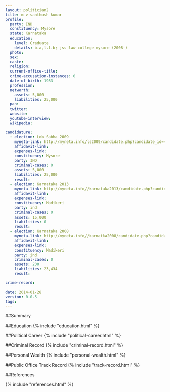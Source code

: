 ```yaml
---
layout: politician2
title: m v santhosh kumar
profile: 
  party: IND
  constituency: Mysore
  state: Karnataka
  education: 
    level: Graduate
    details: b.a,l.l.b; jss law college mysore (2008-)
  photo: 
  sex: 
  caste: 
  religion: 
  current-office-title: 
  crime-accusation-instances: 0
  date-of-birth: 1983
  profession: 
  networth: 
    assets: 5,000
    liabilities: 25,000
  pan: 
  twitter: 
  website: 
  youtube-interview: 
  wikipedia: 

candidature: 
  - election: Lok Sabha 2009
    myneta-link: http://myneta.info/ls2009/candidate.php?candidate_id=4652
    affidavit-link: 
    expenses-link: 
    constituency: Mysore 
    party: IND
    criminal-cases: 0
    assets: 5,000
    liabilities: 25,000
    result:  
  - election: Karnataka 2013
    myneta-link: http://myneta.info//karnataka2013/candidate.php?candidate_id=2421
    affidavit-link: 
    expenses-link: 
    constituency: Madikeri 
    party: ind
    criminal-cases: 0
    assets: 15,000
    liabilities: 0
    result:  
  - election: Karnataka 2008
    myneta-link: http://myneta.info//karnatka2008/candidate.php?candidate_id=1728
    affidavit-link: 
    expenses-link: 
    constituency: Madikeri 
    party: ind
    criminal-cases: 0
    assets: 200
    liabilities: 23,434
    result:  

crime-record: 

date: 2014-01-28
version: 0.0.5
tags: 
---
```

##Summary


##Education
{% include "education.html" %}


##Political Career
{% include "political-career.html" %}


##Criminal Record
{% include "criminal-record.html" %}


##Personal Wealth
{% include "personal-wealth.html" %}


##Public Office Track Record
{% include "track-record.html" %}


##References


{% include "references.html" %}